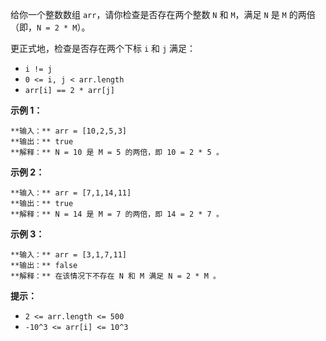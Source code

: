 给你一个整数数组 `arr`，请你检查是否存在两个整数 `N` 和 `M`，满足 `N` 是 `M` 的两倍（即，`N = 2 * M`）。

更正式地，检查是否存在两个下标 `i` 和 `j` 满足：

  * `i != j`
  * `0 <= i, j < arr.length`
  * `arr[i] == 2 * arr[j]`



**示例 1：**

    
    
    **输入：** arr = [10,2,5,3]
    **输出：** true
    **解释：** N = 10 是 M = 5 的两倍，即 10 = 2 * 5 。
    

**示例 2：**

    
    
    **输入：** arr = [7,1,14,11]
    **输出：** true
    **解释：** N = 14 是 M = 7 的两倍，即 14 = 2 * 7 。
    

**示例 3：**

    
    
    **输入：** arr = [3,1,7,11]
    **输出：** false
    **解释：** 在该情况下不存在 N 和 M 满足 N = 2 * M 。
    



**提示：**

  * `2 <= arr.length <= 500`
  * `-10^3 <= arr[i] <= 10^3`

